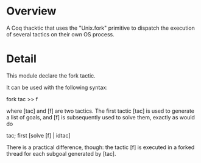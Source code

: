 Overview
====

A Coq thacktic that uses the "Unix.fork" primitive to dispatch the execution of
several tactics on their own OS process.

Detail
====
This module declare the fork tactic.

It can be used with the following syntax:

  fork tac >> f

where [tac] and [f] are two tactics. The first tactic [tac] is used to generate
a list of goals, and [f] is subsequently used to solve them, exactly as would do

  tac; first [solve [f] | idtac]

There is a practical difference, though: the
tactic [f] is executed in a forked thread for each subgoal generated by [tac].
